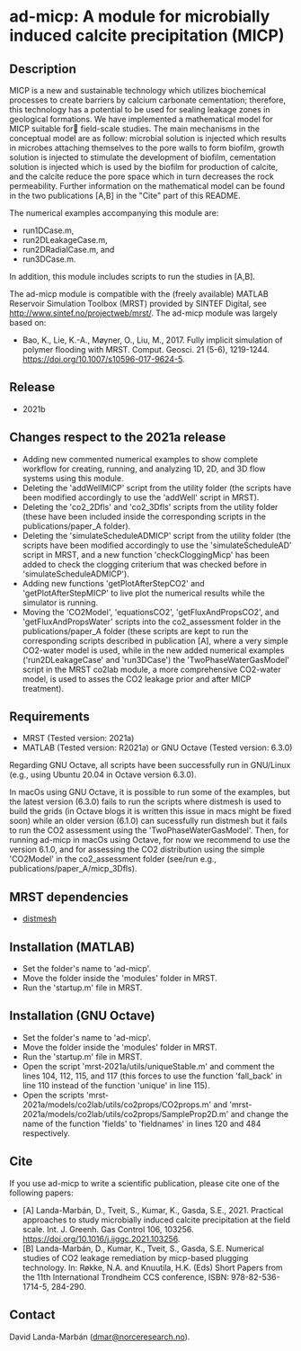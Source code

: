 # ad-micp: A module for microbially induced calcite precipitation (MICP)

## Description
MICP is a new and sustainable technology which utilizes biochemical
processes to create barriers by calcium carbonate cementation; therefore,
this technology has a potential to be used for sealing leakage zones in
geological formations. We have implemented a mathematical model for MICP
suitable for field-scale studies. The main mechanisms in the conceptual
model are as follow: microbial solution is injected which results in
microbes attaching themselves to the pore walls to form biofilm, growth
solution is injected to stimulate the development of biofilm, cementation
solution is injected which is used by the biofilm for production of
calcite, and the calcite reduce the pore space which in turn decreases the
rock permeability. Further information on the mathematical model can be
found in the two publications [A,B] in the "Cite" part of this README.

The numerical examples accompanying this module are:
* run1DCase.m,
* run2DLeakageCase.m,
* run2DRadialCase.m, and
* run3DCase.m.

In addition, this module includes scripts to run the studies in [A,B].

The ad-micp module is compatible with the (freely available) MATLAB
Reservoir Simulation Toolbox (MRST) provided by SINTEF Digital, see
http://www.sintef.no/projectweb/mrst/. The ad-micp module was largely based
on:
* Bao, K., Lie, K.-A., Møyner, O., Liu, M., 2017. Fully implicit simulation
of polymer flooding with MRST. Comput. Geosci. 21 (5-6), 1219-1244.
https://doi.org/10.1007/s10596-017-9624-5.

## Release
* 2021b

## Changes respect to the 2021a release
* Adding new commented numerical examples to show complete workflow for
creating, running, and analyzing 1D, 2D, and 3D flow systems using this module.
* Deleting the 'addWellMICP' script from the utility folder (the scripts have
been modified accordingly to use the 'addWell' script in MRST).
* Deleting the 'co2_2Dfls' and 'co2_3Dfls' scripts from the utility folder
(these have been included inside the corresponding scripts in the
publications/paper_A folder).
* Deleting the 'simulateScheduleADMICP' script from the utility folder (the
scripts have been modified accordingly to use the 'simulateScheduleAD' script
in MRST, and a new function 'checkCloggingMicp' has been added to check the
clogging criterium that was checked before in 'simulateScheduleADMICP').
* Adding new functions 'getPlotAfterStepCO2' and 'getPlotAfterStepMICP' to live
plot the numerical results while the simulator is running.
* Moving the 'CO2Model', 'equationsCO2', 'getFluxAndPropsCO2', and
'getFluxAndPropsWater' scripts into the co2_assessment folder in the
publications/paper_A folder (these scripts are kept to run the corresponding
scripts described in publication [A], where a very simple CO2-water model is
used, while in the new added numerical examples ('run2DLeakageCase' and
'run3DCase') the 'TwoPhaseWaterGasModel' script in the MRST co2lab module, a
more comprehensive CO2-water model, is used to asses the CO2 leakage prior and
after MICP treatment).

## Requirements
* MRST (Tested version: 2021a)
* MATLAB (Tested version: R2021a) or GNU Octave (Tested version: 6.3.0)

Regarding GNU Octave, all scripts have been successfully run in GNU/Linux
(e.g., using Ubuntu 20.04 in Octave version 6.3.0).

In macOs using GNU Octave, it is possible to run some of the examples, but the
latest version (6.3.0) fails to run the scripts where distmesh is used to build
the grids (in Octave blogs it is written this issue in macs might be fixed soon)
while an older version (6.1.0) can sucessfully run distmesh but it fails to run
the CO2 assessment using the 'TwoPhaseWaterGasModel'. Then, for running ad-micp
in macOs using Octave, for now we recommend to use the version 6.1.0, and for
assessing the CO2 distribution using the simple 'CO2Model' in the co2_assessment
folder (see/run e.g., publications/paper_A/micp_3Dfls).

## MRST dependencies
* [distmesh](http://persson.berkeley.edu/distmesh/)

## Installation (MATLAB)
* Set the folder's name to 'ad-micp'.
* Move the folder inside the 'modules' folder in MRST.
* Run the 'startup.m' file in MRST.

## Installation (GNU Octave)
* Set the folder's name to 'ad-micp'.
* Move the folder inside the 'modules' folder in MRST.
* Run the 'startup.m' file in MRST.
* Open the script 'mrst-2021a/utils/uniqueStable.m' and comment the lines 104,
112, 115, and 117 (this forces to use the function 'fall_back' in line 110
instead of the function 'unique' in line 115).
* Open the scripts 'mrst-2021a/models/co2lab/utils/co2props/CO2props.m' and
'mrst-2021a/models/co2lab/utils/co2props/SampleProp2D.m' and change the name of
the function 'fields' to 'fieldnames' in lines 120 and 484 respectively.

## Cite
If you use ad-micp to write a scientific publication, please cite one of
the following papers:
* [A] Landa-Marbán, D., Tveit, S., Kumar, K., Gasda, S.E., 2021.
Practical approaches to study microbially induced calcite precipitation
at the field scale. Int. J. Greenh. Gas Control 106, 103256.
https://doi.org/10.1016/j.ijggc.2021.103256.
* [B] Landa-Marbán, D., Kumar, K., Tveit, S., Gasda, S.E.
Numerical studies of CO2 leakage remediation by micp-based plugging
technology. In: Røkke, N.A. and Knuutila, H.K. (Eds) Short Papers from the 11th
International Trondheim CCS conference, ISBN: 978-82-536-1714-5, 284-290.

## Contact
David Landa-Marbán (dmar@norceresearch.no).
